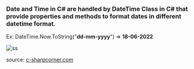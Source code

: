 ### Date and Time in C# are handled by DateTime Class in C# that provide properties and methods to format dates in different datetime format.

Ex: DateTime.Now.ToString("**dd-mm-yyyy**")   => **18-06-2022**

![ss](https://user-images.githubusercontent.com/73998098/174407209-1ca1e4c5-99d3-4049-9fd9-40f2a7d71119.PNG)

source: [c-sharpcorner.com](https://www.c-sharpcorner.com/)

